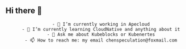 ## Hi there 👋
<div align="center">
      
      - 🔭 I’m currently working in Apecloud
      - 🌱 I’m currently learning CloudNative and anything about it
      - 💬 Ask me about Kubeblocks or Kubenertes
      - 📫 How to reach me: my email chenspeculation@foxmail.com
</div>

